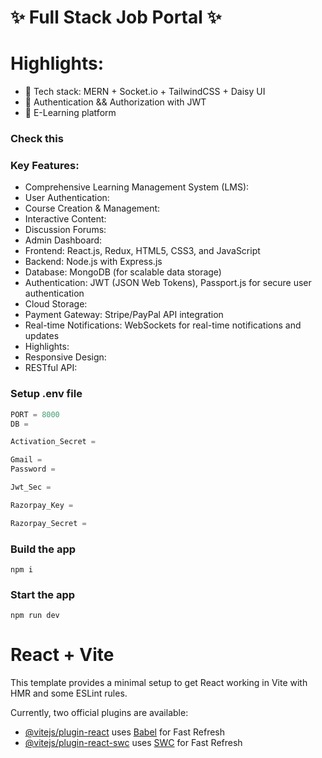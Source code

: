 # ✨  Full Stack Job Portal  ✨

# Highlights: 

- 🌟 Tech stack: MERN + Socket.io + TailwindCSS + Daisy UI
- 🎃 Authentication && Authorization with JWT
- 👾 E-Learning platform 

### Check this 
### Key Features:
 -  Comprehensive Learning Management System (LMS): 
 - User Authentication: 
 - Course Creation & Management: 
 - Interactive Content: 
 - Discussion Forums: 
 - Admin Dashboard: 
 - Frontend: React.js, Redux, HTML5, CSS3, and JavaScript
 - Backend: Node.js with Express.js
 - Database: MongoDB (for scalable data storage)
 - Authentication: JWT (JSON Web Tokens), Passport.js for secure user authentication
 - Cloud Storage: 
 - Payment Gateway: Stripe/PayPal API integration
 - Real-time Notifications: WebSockets for real-time notifications and updates
 - Highlights:
 - Responsive Design:
 - RESTful API: 

### Setup .env file

```js
PORT = 8000
DB = 

Activation_Secret = 

Gmail = 
Password = 

Jwt_Sec = 

Razorpay_Key = 

Razorpay_Secret = 
```

### Build the app

```shell
npm i
```

### Start the app

```shell
npm run dev
```
# React + Vite

This template provides a minimal setup to get React working in Vite with HMR and some ESLint rules.

Currently, two official plugins are available:

- [@vitejs/plugin-react](https://github.com/vitejs/vite-plugin-react/blob/main/packages/plugin-react/README.md) uses [Babel](https://babeljs.io/) for Fast Refresh
- [@vitejs/plugin-react-swc](https://github.com/vitejs/vite-plugin-react-swc) uses [SWC](https://swc.rs/) for Fast Refresh

